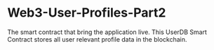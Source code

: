 # Web3-User-Profiles-Part2
The smart contract that bring the application live. This UserDB Smart Contract stores all user relevant profile data in the blockchain. 
